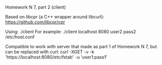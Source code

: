 Homework N 7, part 2 (client)

Based on libcpr (a C++ wrapper around libcurl): https://github.com/libcpr/cpr

Using:
    ./client <remote host> <port> <user> <password> <file-to-get>
For example:
    ./client localhost 8080 user2 pass2 /etc/host.conf

Compatible to work with server that made as part 1 of Homework N 7, but can
be replaced with curl:
curl -XGET -v -k 'https://localhost:8080/etc/fstab' -u 'user1:pass1'